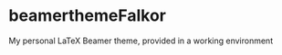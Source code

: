 beamerthemeFalkor
=================

My personal LaTeX Beamer theme, provided in a working environment 